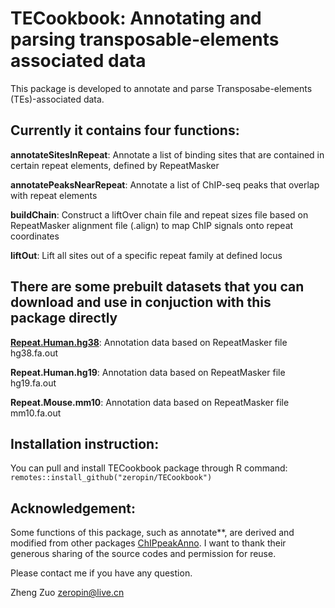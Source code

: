 # TECookbook: Annotating and parsing transposable-elements associated data

This package is developed to annotate and parse Transposabe-elements (TEs)-associated data.

## Currently it contains four functions:

**annotateSitesInRepeat**: Annotate a list of binding sites that are contained in certain repeat elements, defined by RepeatMasker

**annotatePeaksNearRepeat**: Annotate a list of ChIP-seq peaks that overlap with repeat elements

**buildChain**: Construct a liftOver chain file and repeat sizes file based on RepeatMasker alignment file (.align) to map ChIP signals onto repeat coordinates

**liftOut**: Lift all sites out of a specific repeat family at defined locus

## There are some prebuilt datasets that you can download and use in conjuction with this package directly

[**Repeat.Human.hg38**](https://share.weiyun.com/3gXU6Chs): Annotation data based on RepeatMasker file hg38.fa.out

**Repeat.Human.hg19**: Annotation data based on RepeatMasker file hg19.fa.out

**Repeat.Mouse.mm10**: Annotation data based on RepeatMasker file mm10.fa.out

## Installation instruction:

You can pull and install TECookbook package through R command: `remotes::install_github("zeropin/TECookbook")`

## Acknowledgement:

Some functions of this package, such as annotate\*\*, are derived and modified from other packages [ChIPpeakAnno](https://github.com/jianhong/ChIPpeakAnno). I want to thank their generous sharing of the source codes and permission for reuse.

Please contact me if you have any question.

Zheng Zuo [zeropin\@live.cn](mailto:zeropin@live.cn)
